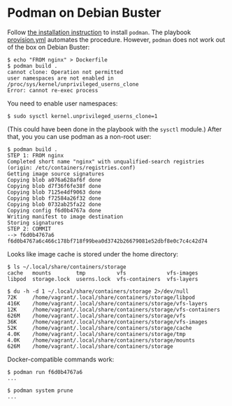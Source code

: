 # Podman on Debian Buster

Follow [the installation instruction][inst] to install `podman`. The playbook
[provision.yml](provision.yml) automates the procedure. However, `podman` does
not work out of the box on Debian Buster:

```console
$ echo "FROM nginx" > Dockerfile
$ podman build .
cannot clone: Operation not permitted
user namespaces are not enabled in /proc/sys/kernel/unprivileged_userns_clone
Error: cannot re-exec process
```

You need to enable user namespaces:

```console
$ sudo sysctl kernel.unprivileged_userns_clone=1
```

(This could have been done in the playbook with the `sysctl` module.) After
that, you you can use podman as a non-root user:

```console
$ podman build .
STEP 1: FROM nginx
Completed short name "nginx" with unqualified-search registries (origin: /etc/containers/registries.conf)
Getting image source signatures
Copying blob a076a628af6f done
Copying blob d7f36f6fe38f done
Copying blob 7125e4df9063 done
Copying blob f72584a26f32 done
Copying blob 0732ab25fa22 done
Copying config f6d0b4767a done
Writing manifest to image destination
Storing signatures
STEP 2: COMMIT
--> f6d0b4767a6
f6d0b4767a6c466c178bf718f99bea0d3742b26679081e52dbf8e0c7c4c42d74
```

Looks like image cache is stored under the home directory:

```console
$ ls ~/.local/share/containers/storage
cache   mounts        tmp          vfs             vfs-images
libpod  storage.lock  userns.lock  vfs-containers  vfs-layers

$ du -h -d 1 ~/.local/share/containers/storage 2>/dev/null
72K     /home/vagrant/.local/share/containers/storage/libpod
416K    /home/vagrant/.local/share/containers/storage/vfs-layers
12K     /home/vagrant/.local/share/containers/storage/vfs-containers
626M    /home/vagrant/.local/share/containers/storage/vfs
36K     /home/vagrant/.local/share/containers/storage/vfs-images
52K     /home/vagrant/.local/share/containers/storage/cache
4.0K    /home/vagrant/.local/share/containers/storage/tmp
4.0K    /home/vagrant/.local/share/containers/storage/mounts
626M    /home/vagrant/.local/share/containers/storage
```

Docker-compatible commands work:

```console
$ podman run f6d0b4767a6
...

$ podman system prune
...
```

[inst]: https://podman.io/getting-started/installation
